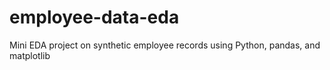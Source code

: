 # employee-data-eda
Mini EDA project on synthetic employee records using Python, pandas, and matplotlib
